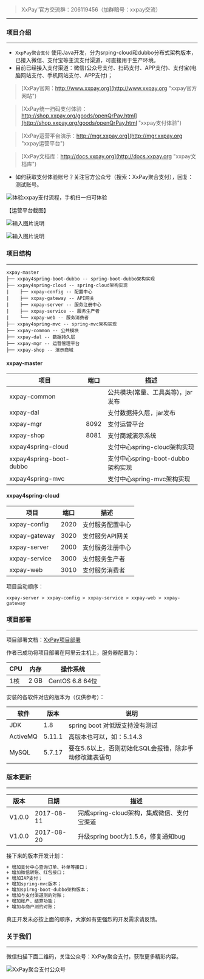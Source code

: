 >XxPay'官方交流群：206119456（加群暗号：xxpay交流）
***

### 项目介绍
***

- `XxpPay聚合支付` 使用Java开发，分为srping-cloud和dubbo分布式架构版本，已接入微信、支付宝等主流支付渠道，可直接用于生产环境。
- 目前已经接入支付渠道：微信(公众号支付、扫码支付、APP支付)、支付宝(电脑网站支付、手机网站支付、APP支付)；

> [XxPay官网：http://www.xxpay.org](http://www.xxpay.org "xxpay官方网站")

> [XxPay统一扫码支付体验：http://shop.xxpay.org/goods/openQrPay.html](http://shop.xxpay.org/goods/openQrPay.html "xxpay支付体验")

> [XxPay运营平台演示：http://mgr.xxpay.org](http://mgr.xxpay.org "xxpay运营平台")

> [XxPay文档库：http://docs.xxpay.org](http://docs.xxpay.org "xxpay文档库")

- 如何获取支付体验账号？关注官方公众号（搜索：XxPay聚合支付），回复：测试账号。

![体验xxpay支付流程，手机扫一扫可体验](https://git.oschina.net/uploads/images/2017/0813/230918_96b80c69_430718.png "xxpay支付体验")

【运营平台截图】

![输入图片说明](https://git.oschina.net/uploads/images/2017/0814/015506_5b5871eb_430718.png "Xxpay运营平台")

![输入图片说明](https://git.oschina.net/uploads/images/2017/0814/015531_b34e63aa_430718.png "Xxpay运营平台")

### 项目结构
***
```
xxpay-master
├── xxpay4spring-boot-dubbo -- spring-boot-dubbo架构实现
├── xxpay4spring-cloud -- spring-cloud架构实现
|    ├── xxpay-config -- 配置中心
|    ├── xxpay-gateway -- API网关
|    ├── xxpay-server -- 服务注册中心
|    ├── xxpay-service -- 服务生产者
|    └── xxpay-web -- 服务消费者
├── xxpay4spring-mvc -- spring-mvc架构实现
├── xxpay-common -- 公共模块
├── xxpay-dal -- 数据持久层
├── xxpay-mgr -- 运营管理平台
├── xxpay-shop -- 演示商城
```

#### xxpay-master
| 项目  | 端口 | 描述
|---|---|---
|xxpay-common |  | 公共模块(常量、工具类等)，jar发布
|xxpay-dal |  | 支付数据持久层，jar发布
|xxpay-mgr | 8092 | 支付运营平台
|xxpay-shop | 8081 | 支付商城演示系统
|xxpay4spring-cloud |  | 支付中心spring-cloud架构实现
|xxpay4spring-boot-dubbo |  | 支付中心spring-boot-dubbo架构实现
|xxpay4spring-mvc |  | 支付中心spring-mvc架构实现
#### xxpay4spring-cloud
| 项目  | 端口 | 描述
|---|---|---
|xxpay-config | 2020 | 支付服务配置中心
|xxpay-gateway | 3020 | 支付服务API网关
|xxpay-server | 2000 | 支付服务注册中心
|xxpay-service | 3000 | 支付服务生产者
|xxpay-web | 3010 | 支付服务消费者

项目启动顺序：
```
xxpay-server > xxpay-config > xxpay-service > xxpay-web > xxpay-gateway
```
### 项目部署
***

项目部署文档：[XxPay项目部署](http://docs.xxpay.org/docs/deploy "xxpay部署")

作者已成功将项目部署在阿里云主机上，服务器配置为：

| CPU  | 内存 | 操作系统
|---|---|---
|1核 | 2 GB | CentOS 6.8 64位

安装的各软件对应的版本为（仅供参考）：

| 软件  | 版本 | 说明
|---|---|---
|JDK | 1.8 | spring boot 对低版支持没有测过
|ActiveMQ|  5.11.1 | 高版本也可以，如：5.14.3
|MySQL | 5.7.17 | 要在5.6以上，否则初始化SQL会报错，除非手动修改建表语句

### 版本更新
***

版本 |日期 |描述
------- | ------- | -------
V1.0.0 |2017-08-11 |完成spring-cloud架构，集成微信、支付宝渠道
V1.0.0 |2017-08-20 |升级spring boot为1.5.6，修复通知bug

接下来的版本开发计划：
```html
+ 增加支付中心查询订单、补单等接口；
+ 增加微信转账、红包接口；
+ 增加IAP支付；
+ 增加spring-mvc版本；
+ 增加spirng-boot-dubbo架构版本；
+ 增加与支付渠道测的对账；
+ 增加账户、结算功能；
+ 增加与商户测的对账；
```
真正开发未必按上面的顺序，大家如有更强烈的开发需求请反馈。

### 关于我们
***
微信扫描下面二维码，关注公众号：XxPay聚合支付，获取更多精彩内容。

![XxPay聚合支付公众号](http://docs.xxpay.org/uploads/201708/attach_14dc8f1fac0a36a1.jpg "XxPay聚合支付公众号")